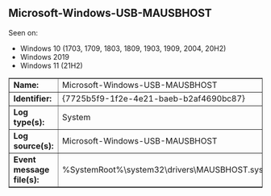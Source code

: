 ## Microsoft-Windows-USB-MAUSBHOST

Seen on:
* Windows 10 (1703, 1709, 1803, 1809, 1903, 1909, 2004, 20H2)
* Windows 2019
* Windows 11 (21H2)

<table border="1" class="docutils">
  <tbody>
    <tr>
      <td><b>Name:</b></td>
      <td>Microsoft-Windows-USB-MAUSBHOST</td>
    </tr>
    <tr>
      <td><b>Identifier:</b></td>
      <td>{7725b5f9-1f2e-4e21-baeb-b2af4690bc87}</td>
    </tr>
    <tr>
      <td><b>Log type(s):</b></td>
      <td>System</td>
    </tr>
    <tr>
      <td><b>Log source(s):</b></td>
      <td>Microsoft-Windows-USB-MAUSBHOST</td>
    </tr>
    <tr>
      <td><b>Event message file(s):</b></td>
      <td>%SystemRoot%\system32\drivers\MAUSBHOST.sys</td>
    </tr>
  </tbody>
</table>

&nbsp;

